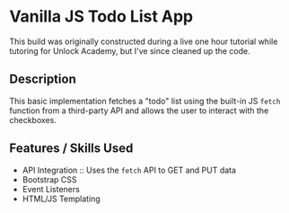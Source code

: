 # Vanilla JS Todo List App

This build was originally constructed during a live one hour tutorial while tutoring for Unlock Academy, but I've since cleaned up the code.

## Description
This basic implementation fetches a "todo" list using the built-in JS `fetch` function from a third-party API and allows the user to interact with the checkboxes.

## Features / Skills Used
- API Integration :: Uses the `fetch` API to GET and PUT data
- Bootstrap CSS
- Event Listeners
- HTML/JS Templating